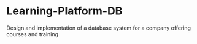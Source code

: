 # Learning-Platform-DB
Design and implementation of a database system for a company offering courses and training
